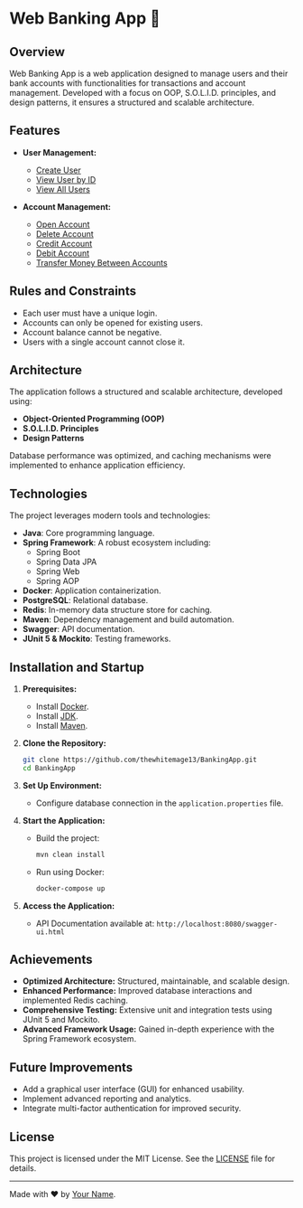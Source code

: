 # Web Banking App 🏦

## Overview
Web Banking App is a web application designed to manage users and their bank accounts with functionalities for transactions and account management. Developed with a focus on OOP, S.O.L.I.D. principles, and design patterns, it ensures a structured and scalable architecture.

## Features
- **User Management:**
  - [Create User](https://github.com/thewhitemage13/BankingApp/blob/main/spring-core-bank-app/src/main/java/org/springcorebankapp/user/UserService.java)
  - [View User by ID](https://github.com/thewhitemage13/BankingApp/blob/main/spring-core-bank-app/src/main/java/org/springcorebankapp/user/UserService.java)
  - [View All Users](https://github.com/thewhitemage13/BankingApp/blob/main/spring-core-bank-app/src/main/java/org/springcorebankapp/user/UserService.java)

- **Account Management:**
  - [Open Account](https://github.com/thewhitemage13/BankingApp/blob/main/spring-core-bank-app/src/main/java/org/springcorebankapp/account/AccountService.java)
  - [Delete Account](https://github.com/thewhitemage13/BankingApp/blob/main/spring-core-bank-app/src/main/java/org/springcorebankapp/account/AccountService.java)
  - [Credit Account](https://github.com/thewhitemage13/BankingApp/blob/main/spring-core-bank-app/src/main/java/org/springcorebankapp/account/AccountService.java)
  - [Debit Account](https://github.com/thewhitemage13/BankingApp/blob/main/spring-core-bank-app/src/main/java/org/springcorebankapp/account/AccountService.java)
  - [Transfer Money Between Accounts](https://github.com/thewhitemage13/BankingApp/blob/main/spring-core-bank-app/src/main/java/org/springcorebankapp/account/AccountService.java)

## Rules and Constraints
- Each user must have a unique login.
- Accounts can only be opened for existing users.
- Account balance cannot be negative.
- Users with a single account cannot close it.

## Architecture
The application follows a structured and scalable architecture, developed using:
- **Object-Oriented Programming (OOP)**
- **S.O.L.I.D. Principles**
- **Design Patterns**

Database performance was optimized, and caching mechanisms were implemented to enhance application efficiency.

## Technologies
The project leverages modern tools and technologies:
- **Java**: Core programming language.
- **Spring Framework**: A robust ecosystem including:
  - Spring Boot
  - Spring Data JPA
  - Spring Web
  - Spring AOP
- **Docker**: Application containerization.
- **PostgreSQL**: Relational database.
- **Redis**: In-memory data structure store for caching.
- **Maven**: Dependency management and build automation.
- **Swagger**: API documentation.
- **JUnit 5 & Mockito**: Testing frameworks.

## Installation and Startup

1. **Prerequisites:**
   - Install [Docker](https://www.docker.com/).
   - Install [JDK](https://www.oracle.com/java/technologies/javase-downloads.html).
   - Install [Maven](https://maven.apache.org/download.cgi).

2. **Clone the Repository:**
   ```bash
   git clone https://github.com/thewhitemage13/BankingApp.git
   cd BankingApp
   ```

3. **Set Up Environment:**
   - Configure database connection in the `application.properties` file.

4. **Start the Application:**
   - Build the project:
     ```bash
     mvn clean install
     ```
   - Run using Docker:
     ```bash
     docker-compose up
     ```

5. **Access the Application:**
   - API Documentation available at: `http://localhost:8080/swagger-ui.html`

## Achievements
- **Optimized Architecture:**
  Structured, maintainable, and scalable design.
- **Enhanced Performance:**
  Improved database interactions and implemented Redis caching.
- **Comprehensive Testing:**
  Extensive unit and integration tests using JUnit 5 and Mockito.
- **Advanced Framework Usage:**
  Gained in-depth experience with the Spring Framework ecosystem.

## Future Improvements
- Add a graphical user interface (GUI) for enhanced usability.
- Implement advanced reporting and analytics.
- Integrate multi-factor authentication for improved security.

## License
This project is licensed under the MIT License. See the [LICENSE](LICENSE) file for details.

---
Made with ❤️ by [Your Name](https://github.com/yourusername).
